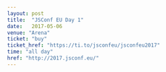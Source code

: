 ```yaml
---
layout: post
title:  "JSConf EU Day 1"
date:   2017-05-06
venue: "Arena"
ticket: "buy"
ticket_href: "https://ti.to/jsconfeu/jsconfeu2017"
time: "all day"
href: "http://2017.jsconf.eu/"
---
```

<!-- fill in the URL of your event host page if you haven't enough information for a detail page, so the event link won't point on the detail page at all -->
